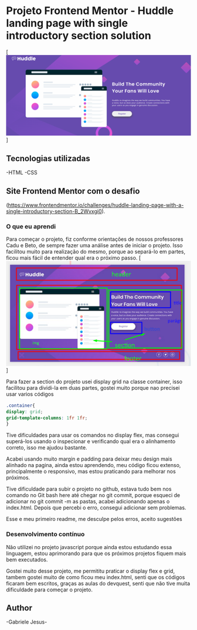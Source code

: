 # Projeto Frontend Mentor - Huddle landing page with single introductory section solution

[<img src="./animacao.gif" alt="gif da tela inicial do projeto">]

## Tecnologias utilizadas
-HTML
-CSS

## Site Frontend Mentor com o desafio 

(https://www.frontendmentor.io/challenges/huddle-landing-page-with-a-single-introductory-section-B_2Wvxgi0).


### O que eu aprendi
Para começar o projeto, fiz conforme orientações de nossos professores Cadu e Beto, de sempre fazer uma análise antes de iniciar o projeto. Isso facilitou muito para realização do mesmo, porque ao separá-lo em partes, ficou mais fácil de entender qual era o próximo passo.
[<img src="./print-projeto.png" alt="img do projeto em construcao">]

Para fazer a section do projeto usei display grid na classe container, isso facilitou para dividi-la em duas partes, gostei muito porque nao precisei usar varios códigos

```css
.container{  
display: grid;
grid-template-columns: 1fr 1fr;
}
```

Tive dificuldades para usar os comandos no display flex, mas 
consegui superá-los usando o inspecionar e verificando qual era o alinhamento correto, isso me ajudou bastante.

Acabei usando muito margin e padding para deixar meu design mais alinhado na pagina, ainda estou aprendendo, meu código ficou extenso, principalmente o responsivo, mas estou praticando para melhorar nos próximos.

Tive dificuldade para subir o projeto no github, estava tudo bem nos comando no Git bash here até chegar no git commit,  porque  esqueci de adicionar no git commit -m as pastas, acabei adicionando apenas o index.html. Depois que percebi o erro, consegui adicionar sem problemas.

Esse e meu primeiro readme, me desculpe pelos erros, aceito sugestões

### Desenvolvimento contínuo

Não utilizei no projeto javascript porque ainda estou estudando essa linguagem, estou aprimorando para que os próximos projetos fiquem mais bem executados.

Gostei muito desse projeto, me permititu praticar o display flex e grid, tambem gostei muito de como ficou meu index.html, senti que os códigos ficaram bem escritos, graças as aulas do devquest, senti que não tive muita dificuldade para começar o projeto.

## Author

-Gabriele Jesus-